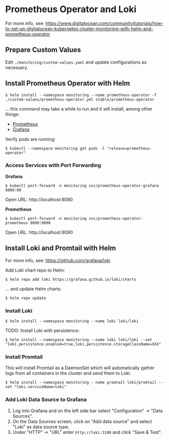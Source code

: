# Prometheus Operator and Loki

For more info, see: https://www.digitalocean.com/community/tutorials/how-to-set-up-digitalocean-kubernetes-cluster-monitoring-with-helm-and-prometheus-operator

## Prepare Custom Values

Edit `./monitoring/custom-values.yaml` and update configurations as necessary.

## Install Prometheus Operator with Helm

```
$ helm install --namespace monitoring --name prometheus-operator -f ./custom-values/prometheus-operator.yml stable/prometheus-operator
```

... this command may take a while to run and it will install, among other things:

* [Prometheus](https://prometheus.io)
* [Grafana](https://grafana.com)

Verify pods are running:

```
$ kubectl --namespace monitoring get pods -l "release=prometheus-operator"
```

### Access Services with Port Forwarding

**Grafana**

```
$ kubectl port-forward -n monitoring svc/prometheus-operator-grafana 8080:80
```

Open URL: http://localhost:8080

**Prometheus**

```
$ kubectl port-forward -n monitoring svc/prometheus-operator-prometheus 9090:9090
```

Open URL: http://localhost:9090

## Install Loki and Promtail with Helm

For more info, see: https://github.com/grafana/loki

Add Loki chart repo to Helm:

```
$ helm repo add loki https://grafana.github.io/loki/charts
```

... and update Helm charts:

```
$ helm repo update
```

### Install Loki

```
$ helm install --namespace monitoring --name loki loki/loki
```

TODO: Install Loki with persistence:

```
$ helm install --namespace monitoring --name loki loki/loki --set "loki.persistence.enabled=true,loki.persistence.storageClassName=XXX"
```

### Install Promtail

This will install Promtail as a DaemonSet which will automatically gather logs from all containers in the cluster and send them to Loki.

```
$ helm install --namespace monitoring --name promtail loki/promtail --set "loki.serviceName=loki"
```

### Add Loki Data Source to Grafana

1. Log into Grafana and on the left side bar select "Configuration" -> "Data Sources".
2. On the Data Sources screen, click on "Add data source" and select "Loki" as data source type.
3. Under "HTTP" -> "URL" enter `http://loki:3100` and click "Save & Test".

